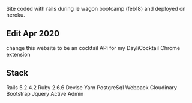 Site coded with rails during le wagon bootcamp (feb18) and deployed on heroku.

## Edit Apr 2020

change this website to be an cocktail APi for my DayliCocktail Chrome extension



## Stack

Rails 5.2.4.2
Ruby 2.6.6
Devise
Yarn
PostgreSql
Webpack
Cloudinary
Bootstrap
Jquery
Active Admin
